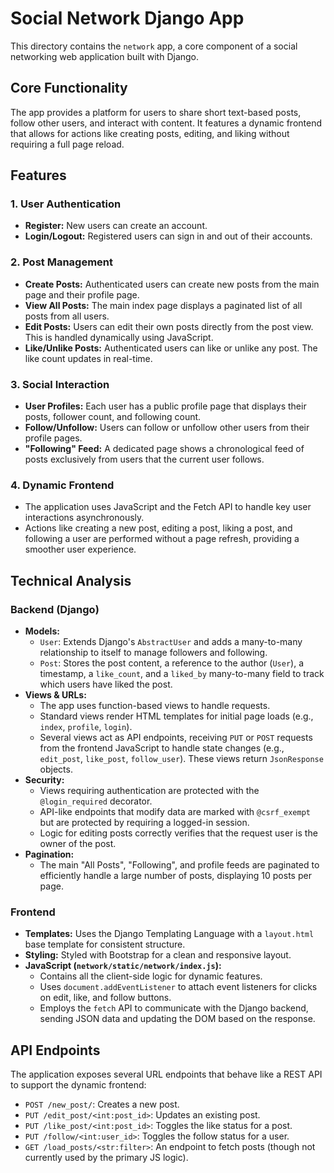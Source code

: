 # Social Network Django App

This directory contains the `network` app, a core component of a social networking web application built with Django.

## Core Functionality

The app provides a platform for users to share short text-based posts, follow other users, and interact with content. It features a dynamic frontend that allows for actions like creating posts, editing, and liking without requiring a full page reload.

## Features

### 1. User Authentication
-   **Register:** New users can create an account.
-   **Login/Logout:** Registered users can sign in and out of their accounts.

### 2. Post Management
-   **Create Posts:** Authenticated users can create new posts from the main page and their profile page.
-   **View All Posts:** The main index page displays a paginated list of all posts from all users.
-   **Edit Posts:** Users can edit their own posts directly from the post view. This is handled dynamically using JavaScript.
-   **Like/Unlike Posts:** Authenticated users can like or unlike any post. The like count updates in real-time.

### 3. Social Interaction
-   **User Profiles:** Each user has a public profile page that displays their posts, follower count, and following count.
-   **Follow/Unfollow:** Users can follow or unfollow other users from their profile pages.
-   **"Following" Feed:** A dedicated page shows a chronological feed of posts exclusively from users that the current user follows.

### 4. Dynamic Frontend
-   The application uses JavaScript and the Fetch API to handle key user interactions asynchronously.
-   Actions like creating a new post, editing a post, liking a post, and following a user are performed without a page refresh, providing a smoother user experience.

## Technical Analysis

### Backend (Django)
-   **Models:**
    -   `User`: Extends Django's `AbstractUser` and adds a many-to-many relationship to itself to manage followers and following.
    -   `Post`: Stores the post content, a reference to the author (`User`), a timestamp, a `like_count`, and a `liked_by` many-to-many field to track which users have liked the post.
-   **Views & URLs:**
    -   The app uses function-based views to handle requests.
    -   Standard views render HTML templates for initial page loads (e.g., `index`, `profile`, `login`).
    -   Several views act as API endpoints, receiving `PUT` or `POST` requests from the frontend JavaScript to handle state changes (e.g., `edit_post`, `like_post`, `follow_user`). These views return `JsonResponse` objects.
-   **Security:**
    -   Views requiring authentication are protected with the `@login_required` decorator.
    -   API-like endpoints that modify data are marked with `@csrf_exempt` but are protected by requiring a logged-in session.
    -   Logic for editing posts correctly verifies that the request user is the owner of the post.
-   **Pagination:**
    -   The main "All Posts", "Following", and profile feeds are paginated to efficiently handle a large number of posts, displaying 10 posts per page.

### Frontend
-   **Templates:** Uses the Django Templating Language with a `layout.html` base template for consistent structure.
-   **Styling:** Styled with Bootstrap for a clean and responsive layout.
-   **JavaScript (`network/static/network/index.js`):**
    -   Contains all the client-side logic for dynamic features.
    -   Uses `document.addEventListener` to attach event listeners for clicks on edit, like, and follow buttons.
    -   Employs the `fetch` API to communicate with the Django backend, sending JSON data and updating the DOM based on the response.

## API Endpoints

The application exposes several URL endpoints that behave like a REST API to support the dynamic frontend:

-   `POST /new_post/`: Creates a new post.
-   `PUT /edit_post/<int:post_id>`: Updates an existing post.
-   `PUT /like_post/<int:post_id>`: Toggles the like status for a post.
-   `PUT /follow/<int:user_id>`: Toggles the follow status for a user.
-   `GET /load_posts/<str:filter>`: An endpoint to fetch posts (though not currently used by the primary JS logic).

